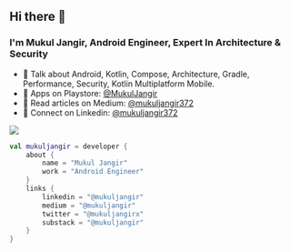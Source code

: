 ## Hi there 👋
### I'm Mukul Jangir, Android Engineer, Expert In Architecture & Security

- 🔭 Talk about Android, Kotlin, Compose, Architecture, Gradle, Performance, Security, Kotlin Multiplatform Mobile.
- 📌 Apps on Playstore: [@MukulJangir](https://play.google.com/store/apps/developer?id=Mukul+Jangir)
- 📝 Read articles on Medium: [@mukuljangir372](https://medium.com/@mukuljangir)
- 🍉 Connect on Linkedin: [@mukuljangir372](https://www.linkedin.com/in/mukuljangir)

![](https://github-profile-trophy.vercel.app/?username=mukul-jangir)

```kotlin
val mukuljangir = developer {
    about {
        name = "Mukul Jangir"
        work = "Android Engineer"
    }
    links {
        linkedin = "@mukuljangir"
        medium = "@mukuljangir"
        twitter = "@mukuljangirx"
        substack = "@mukuljangir"
    }
}
```








